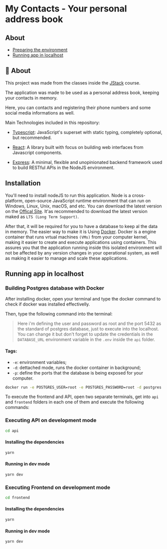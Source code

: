 # My Contacts - Your personal address book

## About

- [Preparing the environment](#install)
- [Running app in localhost](#localhost)

## 🧐 About

This project was made from the classes inside the [JStack](https://jstack.com.br/) course.

The application was made to be used as a personal address book, keeping your contacts in memory.

Here, you can contacts and registering their phone numbers and some social media informations as well.

Main Technologies included in this repository:

- [Typescript](https://www.typescriptlang.org/): JavaScript's superset with static typing, completely optional, but recommended.

- [React](https://reactjs.org/): A library built with focus on building web interfaces from Javascript components.

- [Express](https://expressjs.com/): A minimal, flexible and unopinionated backend framework used to build RESTful APIs in the NodeJS environment.

## Installation <a name="install" />
You'll need to install nodeJS to run this application. Node is a cross-platform, open-source JavaScript runtime environment that can run on Windows, Linux, Unix, macOS, and etc. You can download the latest version on the [Offical Site](https://nodejs.org/en/download). It'as recommended to download the latest version maked as `LTS (Long Term Support)`.

After that, it will be required for you to have a database to keep al the data in memory. The easier way to make it is Using [Docker](https://docs.docker.com/get-docker/). Docker is a engine container that runs vrtual machines `(VMs)` from your computer kernel, making it easier to create and execute applications using containers. This assures you that the application running inside this isolated environment will not be affected by any version changes in your operational system, as well as making it easier to manage and scale these applications.

## Running app in localhost <a name="localhost" />
### Building Postgres database with Docker
After installing docker, open your terminal and type the docker command to check if docker was installed effectivelly.

Then, type the following command into the terminal:

> Here i'm defining the user and password as root and the port 5432 as the standard of postgres database, just to execute into the localhost. You can change it but don't forget to update the credentials in the `DATABASE_URL` environment variable in the `.env` inside the `api` folder.
#### Tags:
* `-e`: environment variables;
* `-d`: dettached mode, runs the docker container in background;
* `-p`: define the ports that the database is being exposed for your computer.
```bash
docker run -e POSTGRES_USER=root -e POSTGRES_PASSWORD=root -d postgres -p 5432:5432
```

To execute the frontend and API, open two separate terminals, get into `api`  and `frontend` folders in each one of them and execute the following commands:

### Executing API on development mode
```bash
cd api
```
#### Installing the dependencies
```bash
yarn
```
#### Running in dev mode
```bash
yarn dev
```
### Executing Frontend on development mode
```bash
cd frontend
```
#### Installing the dependencies
```bash
yarn
```
#### Running in dev mode
```bash
yarn dev
```
